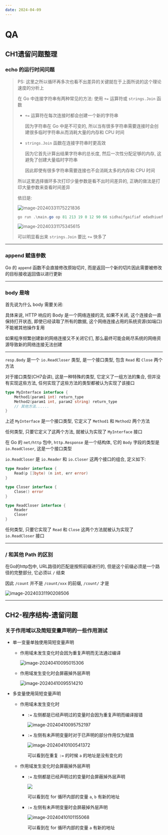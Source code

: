 ```yaml
---
date: 2024-04-09
---
```


# QA

## CH1遗留问题整理

### echo 的运行时间问题

> PS: 这里之所以循环再多次也看不出差异的关键就在于上面所说的这个理论速度的分析上
>
> 在 Go 中连接字符串有两种常见的方法: 使用 `+=` 运算符或 `strings.Join` 函数
>
> - `+=` 运算符在每次连接时都会创建一个新的字符串
>
>   因为字符串在 Go 中是不可变的, 所以当有很多字符串需要连接时会创建很多临时字符串从而消耗大量的内存和 CPU 时间
>
> - `strings.Join` 函数在连接字符串时更高效
>
>   因为它首先计算出结果字符串的总长度, 然后一次性分配足够的内存, 这避免了创建大量临时字符串
>
>   因此即使有很多字符串需要连接也不会消耗太多的内存和 CPU 时间
>
> 所以这里选择循环多次打印少量参数是看不出时间差异的, 正确的做法是打印大量参数来查看时间差异
>
> 依旧是:
>
> ![image-20240331175221836](http://cdn.ayusummer233.top/DailyNotes/202403311752928.png)
>
> ```powershell
> go run .\main.go op 81 213 19 0 12 90 66 sidhaifgaifiaf edadhiuefiauhdiaheuarueabrdabfbaeuiwiajoejqioejoj12iejore 13143ih 77da 12131rvf op 81 213 19 0 12 90 66 sidhaifgaifiaf edadhiuefiauhdiaheuarueabrdabfbaeuiwiajoejqioejoj12iejore 13143ih 77da 12131rvf op 81 213 19 0 12 90 66 sidhaifgaifiaf edadhiuefiauhdiaheuarueabrdabfbaeuiwiajoejqioejoj12iejore 13143ih 77da 12131rvf op 81 213 19 0 12 90 66 sidhaifgaifiaf edadhiuefiauhdiaheuarueabrdabfbaeuiwiajoejqioejoj12iejore 13143ih 77da 12131rvf op 81 213 19 0 12 90 66 sidhaifgaifiaf edadhiuefiauhdiaheuarueabrdabfbaeuiwiajoejqioejoj12iejore 13143ih 77da 12131rvf op 81 213 19 0 12 90 66 sidhaifgaifiaf edadhiuefiauhdiaheuarueabrdabfbaeuiwiajoejqioejoj12iejore 13143ih 77da 12131rvf op 81 213 19 0 12 90 66 sidhaifgaifiaf edadhiuefiauhdiaheuarueabrdabfbaeuiwiajoejqioejoj12iejore 13143ih 77da 12131rvf op 81 213 19 0 12 90 66 sidhaifgaifiaf edadhiuefiauhdiaheuarueabrdabfbaeuiwiajoejqioejoj12iejore 13143ih 77da 12131rvf op 81 213 19 0 12 90 66 sidhaifgaifiaf edadhiuefiauhdiaheuarueabrdabfbaeuiwiajoejqioejoj12iejore 13143ih 77da 12131rvf op 81 213 19 0 12 90 66 sidhaifgaifiaf edadhiuefiauhdiaheuarueabrdabfbaeuiwiajoejqioejoj12iejore 13143ih 77da 12131rvf op 81 213 19 0 12 90 66 sidhaifgaifiaf edadhiuefiauhdiaheuarueabrdabfbaeuiwiajoejqioejoj12iejore 13143ih 77da 12131rvf op 81 213 19 0 12 90 66 sidhaifgaifiaf edadhiuefiauhdiaheuarueabrdabfbaeuiwiajoejqioejoj12iejore 13143ih 77da 12131rvf op 81 213 19 0 12 90 66 sidhaifgaifiaf edadhiuefiauhdiaheuarueabrdabfbaeuiwiajoejqioejoj12iejore 13143ih 77da 12131rvf op 81 213 19 0 12 90 66 sidhaifgaifiaf edadhiuefiauhdiaheuarueabrdabfbaeuiwiajoejqioejoj12iejore 13143ih 77da 12131rvf op 81 213 19 0 12 90 66 sidhaifgaifiaf edadhiuefiauhdiaheuarueabrdabfbaeuiwiajoejqioejoj12iejore 13143ih 77da 12131rvf op 81 213 19 0 12 90 66 sidhaifgaifiaf edadhiuefiauhdiaheuarueabrdabfbaeuiwiajoejqioejoj12iejore 13143ih 77da 12131rvf op 81 213 19 0 12 90 66 sidhaifgaifiaf edadhiuefiauhdiaheuarueabrdabfbaeuiwiajoejqioejoj12iejore 13143ih 77da 12131rvf op 81 213 19 0 12 90 66 sidhaifgaifiaf edadhiuefiauhdiaheuarueabrdabfbaeuiwiajoejqioejoj12iejore 13143ih 77da 12131rvf op 81 213 19 0 12 90 66 sidhaifgaifiaf edadhiuefiauhdiaheuarueabrdabfbaeuiwiajoejqioejoj12iejore 13143ih 77da 12131rvf op 81 213 19 0 12 90 66 sidhaifgaifiaf edadhiuefiauhdiaheuarueabrdabfbaeuiwiajoejqioejoj12iejore 13143ih 77da 12131rvf op 81 213 19 0 12 90 66 sidhaifgaifiaf edadhiuefiauhdiaheuarueabrdabfbaeuiwiajoejqioejoj12iejore 13143ih 77da 12131rvf op 81 213 19 0 12 90 66 sidhaifgaifiaf edadhiuefiauhdiaheuarueabrdabfbaeuiwiajoejqioejoj12iejore 13143ih 77da 12131rvf op 81 213 19 0 12 90 66 sidhaifgaifiaf edadhiuefiauhdiaheuarueabrdabfbaeuiwiajoejqioejoj12iejore 13143ih 77da 12131rvf op 81 213 19 0 12 90 66 sidhaifgaifiaf edadhiuefiauhdiaheuarueabrdabfbaeuiwiajoejqioejoj12iejore 13143ih 77da 12131rvf op 81 213 19 0 12 90 66 sidhaifgaifiaf edadhiuefiauhdiaheuarueabrdabfbaeuiwiajoejqioejoj12iejore 13143ih 77da 12131rvf op 81 213 19 0 12 90 66 sidhaifgaifiaf edadhiuefiauhdiaheuarueabrdabfbaeuiwiajoejqioejoj12iejore 13143ih 77da 12131rvf op 81 213 19 0 12 90 66 sidhaifgaifiaf edadhiuefiauhdiaheuarueabrdabfbaeuiwiajoejqioejoj12iejore 13143ih 77da 12131rvf op 81 213 19 0 12 90 66 sidhaifgaifiaf edadhiuefiauhdiaheuarueabrdabfbaeuiwiajoejqioejoj12iejore 13143ih 77da 12131rvf op 81 213 19 0 12 90 66 sidhaifgaifiaf edadhiuefiauhdiaheuarueabrdabfbaeuiwiajoejqioejoj12iejore 13143ih 77da 12131rvf op 81 213 19 0 12 90 66 sidhaifgaifiaf edadhiuefiauhdiaheuarueabrdabfbaeuiwiajoejqioejoj12iejore 13143ih 77da 12131rvf op 81 213 19 0 12 90 66 sidhaifgaifiaf edadhiuefiauhdiaheuarueabrdabfbaeuiwiajoejqioejoj12iejore 13143ih 77da 12131rvf op 81 213 19 0 12 90 66 sidhaifgaifiaf edadhiuefiauhdiaheuarueabrdabfbaeuiwiajoejqioejoj12iejore 13143ih 77da 12131rvf op 81 213 19 0 12 90 66 sidhaifgaifiaf edadhiuefiauhdiaheuarueabrdabfbaeuiwiajoejqioejoj12iejore 13143ih 77da 12131rvf op 81 213 19 0 12 90 66 sidhaifgaifiaf edadhiuefiauhdiaheuarueabrdabfbaeuiwiajoejqioejoj12iejore 13143ih 77da 12131rvf op 81 213 19 0 12 90 66 sidhaifgaifiaf edadhiuefiauhdiaheuarueabrdabfbaeuiwiajoejqioejoj12iejore 13143ih 77da 12131rvf op 81 213 19 0 12 90 66 sidhaifgaifiaf edadhiuefiauhdiaheuarueabrdabfbaeuiwiajoejqioejoj12iejore 13143ih 77da 12131rvf op 81 213 19 0 12 90 66 sidhaifgaifiaf edadhiuefiauhdiaheuarueabrdabfbaeuiwiajoejqioejoj12iejore 13143ih 77da 12131rvf op 81 213 19 0 12 90 66 sidhaifgaifiaf edadhiuefiauhdiaheuarueabrdabfbaeuiwiajoejqioejoj12iejore 13143ih 77da 12131rvf op 81 213 19 0 12 90 66 sidhaifgaifiaf edadhiuefiauhdiaheuarueabrdabfbaeuiwiajoejqioejoj12iejore 13143ih 77da 12131rvf op 81 213 19 0 12 90 66 sidhaifgaifiaf edadhiuefiauhdiaheuarueabrdabfbaeuiwiajoejqioejoj12iejore 13143ih 77da 12131rvf op 81 213 19 0 12 90 66 sidhaifgaifiaf edadhiuefiauhdiaheuarueabrdabfbaeuiwiajoejqioejoj12iejore 13143ih 77da 12131rvf op 81 213 19 0 12 90 66 sidhaifgaifiaf edadhiuefiauhdiaheuarueabrdabfbaeuiwiajoejqioejoj12iejore 13143ih 77da 12131rvf op 81 213 19 0 12 90 66 sidhaifgaifiaf edadhiuefiauhdiaheuarueabrdabfbaeuiwiajoejqioejoj12iejore 13143ih 77da 12131rvf op 81 213 19 0 12 90 66 sidhaifgaifiaf edadhiuefiauhdiaheuarueabrdabfbaeuiwiajoejqioejoj12iejore 13143ih 77da 12131rvf op 81 213 19 0 12 90 66 sidhaifgaifiaf edadhiuefiauhdiaheuarueabrdabfbaeuiwiajoejqioejoj12iejore 13143ih 77da 12131rvf op 81 213 19 0 12 90 66 sidhaifgaifiaf edadhiuefiauhdiaheuarueabrdabfbaeuiwiajoejqioejoj12iejore 13143ih 77da 12131rvf op 81 213 19 0 12 90 66 sidhaifgaifiaf edadhiuefiauhdiaheuarueabrdabfbaeuiwiajoejqioejoj12iejore 13143ih 77da 12131rvf op 81 213 19 0 12 90 66 sidhaifgaifiaf edadhiuefiauhdiaheuarueabrdabfbaeuiwiajoejqioejoj12iejore 13143ih 77da 12131rvf op 81 213 19 0 12 90 66 sidhaifgaifiaf edadhiuefiauhdiaheuarueabrdabfbaeuiwiajoejqioejoj12iejore 13143ih 77da 12131rvf op 81 213 19 0 12 90 66 sidhaifgaifiaf edadhiuefiauhdiaheuarueabrdabfbaeuiwiajoejqioejoj12iejore 13143ih 77da 12131rvf op 81 213 19 0 12 90 66 sidhaifgaifiaf edadhiuefiauhdiaheuarueabrdabfbaeuiwiajoejqioejoj12iejore 13143ih 77da 12131rvf op 81 213 19 0 12 90 66 sidhaifgaifiaf edadhiuefiauhdiaheuarueabrdabfbaeuiwiajoejqioejoj12iejore 13143ih 77da 12131rvf op 81 213 19 0 12 90 66 sidhaifgaifiaf edadhiuefiauhdiaheuarueabrdabfbaeuiwiajoejqioejoj12iejore 13143ih 77da 12131rvf op 81 213 19 0 12 90 66 sidhaifgaifiaf edadhiuefiauhdiaheuarueabrdabfbaeuiwiajoejqioejoj12iejore 13143ih 77da 12131rvf op 81 213 19 0 12 90 66 sidhaifgaifiaf edadhiuefiauhdiaheuarueabrdabfbaeuiwiajoejqioejoj12iejore 13143ih 77da 12131rvf op 81 213 19 0 12 90 66 sidhaifgaifiaf edadhiuefiauhdiaheuarueabrdabfbaeuiwiajoejqioejoj12iejore 13143ih 77da 12131rvf op 81 213 19 0 12 90 66 sidhaifgaifiaf edadhiuefiauhdiaheuarueabrdabfbaeuiwiajoejqioejoj12iejore 13143ih 77da 12131rvf op 81 213 19 0 12 90 66 sidhaifgaifiaf edadhiuefiauhdiaheuarueabrdabfbaeuiwiajoejqioejoj12iejore 13143ih 77da 12131rvf op 81 213 19 0 12 90 66 sidhaifgaifiaf edadhiuefiauhdiaheuarueabrdabfbaeuiwiajoejqioejoj12iejore 13143ih 77da 12131rvf op 81 213 19 0 12 90 66 sidhaifgaifiaf edadhiuefiauhdiaheuarueabrdabfbaeuiwiajoejqioejoj12iejore 13143ih 77da 12131rvf op 81 213 19 0 12 90 66 sidhaifgaifiaf edadhiuefiauhdiaheuarueabrdabfbaeuiwiajoejqioejoj12iejore 13143ih 77da 12131rvf op 81 213 19 0 12 90 66 sidhaifgaifiaf edadhiuefiauhdiaheuarueabrdabfbaeuiwiajoejqioejoj12iejore 13143ih 77da 12131rvf op 81 213 19 0 12 90 66 sidhaifgaifiaf edadhiuefiauhdiaheuarueabrdabfbaeuiwiajoejqioejoj12iejore 13143ih 77da 12131rvf op 81 213 19 0 12 90 66 sidhaifgaifiaf edadhiuefiauhdiaheuarueabrdabfbaeuiwiajoejqioejoj12iejore 13143ih 77da 12131rvf op 81 213 19 0 12 90 66 sidhaifgaifiaf edadhiuefiauhdiaheuarueabrdabfbaeuiwiajoejqioejoj12iejore 13143ih 77da 12131rvf op 81 213 19 0 12 90 66 sidhaifgaifiaf edadhiuefiauhdiaheuarueabrdabfbaeuiwiajoejqioejoj12iejore 13143ih 77da 12131rvf op 81 213 19 0 12 90 66 sidhaifgaifiaf edadhiuefiauhdiaheuarueabrdabfbaeuiwiajoejqioejoj12iejore 13143ih 77da 12131rvf op 81 213 19 0 12 90 66 sidhaifgaifiaf edadhiuefiauhdiaheuarueabrdabfbaeuiwiajoejqioejoj12iejore 13143ih 77da 12131rvf op 81 213 19 0 12 90 66 sidhaifgaifiaf edadhiuefiauhdiaheuarueabrdabfbaeuiwiajoejqioejoj12iejore 13143ih 77da 12131rvf op 81 213 19 0 12 90 66 sidhaifgaifiaf edadhiuefiauhdiaheuarueabrdabfbaeuiwiajoejqioejoj12iejore 13143ih 77da 12131rvf op 81 213 19 0 12 90 66 sidhaifgaifiaf edadhiuefiauhdiaheuarueabrdabfbaeuiwiajoejqioejoj12iejore 13143ih 77da 12131rvf op 81 213 19 0 12 90 66 sidhaifgaifiaf edadhiuefiauhdiaheuarueabrdabfbaeuiwiajoejqioejoj12iejore 13143ih 77da 12131rvf op 81 213 19 0 12 90 66 sidhaifgaifiaf edadhiuefiauhdiaheuarueabrdabfbaeuiwiajoejqioejoj12iejore 13143ih 77da 12131rvf op 81 213 19 0 12 90 66 sidhaifgaifiaf edadhiuefiauhdiaheuarueabrdabfbaeuiwiajoejqioejoj12iejore 13143ih 77da 12131rvf op 81 213 19 0 12 90 66 sidhaifgaifiaf edadhiuefiauhdiaheuarueabrdabfbaeuiwiajoejqioejoj12iejore 13143ih 77da 12131rvf op 81 213 19 0 12 90 66 sidhaifgaifiaf edadhiuefiauhdiaheuarueabrdabfbaeuiwiajoejqioejoj12iejore 13143ih 77da 12131rvf op 81 213 19 0 12 90 66 sidhaifgaifiaf edadhiuefiauhdiaheuarueabrdabfbaeuiwiajoejqioejoj12iejore 13143ih 77da 12131rvf op 81 213 19 0 12 90 66 sidhaifgaifiaf edadhiuefiauhdiaheuarueabrdabfbaeuiwiajoejqioejoj12iejore 13143ih 77da 12131rvf op 81 213 19 0 12 90 66 sidhaifgaifiaf edadhiuefiauhdiaheuarueabrdabfbaeuiwiajoejqioejoj12iejore 13143ih 77da 12131rvf op 81 213 19 0 12 90 66 sidhaifgaifiaf edadhiuefiauhdiaheuarueabrdabfbaeuiwiajoejqioejoj12iejore 13143ih 77da 12131rvf
> ```
>
> ![image-20240331175345615](http://cdn.ayusummer233.top/DailyNotes/202403311753704.png)
>
> 可以明显看出来 `strings.Join` 要比 `+=` 快多了
>

---

### append 赋值参数

Go 的 `append` 函数不会直接修改原始切片, 而是返回一个新的切片因此需要被修改的目标接收返回值以进行更新

---

### body 是啥

首先说为什么 body 需要关闭:

具体来说, HTTP 响应的 Body 是一个网络连接的流, 如果不关闭, 这个连接会一直保持打开状态, 即使已经读取了所有的数据, 这个网络连接占用的系统资源(如端口)不能被其他操作复用

 如果程序频繁创建新的网络连接又不关闭它们, 那么最终可能会耗尽系统的网络资源导致新的网络连接无法创建

---

`resp.Body` 是一个 `io.ReadCloser` 类型, 是一个接口类型, 包含 `Read` 和 `Close` 两个方法

对于接口类型(CH7会讲), 这是一种特殊的类型, 它定义了一组方法的集合, 但并没有实现这些方法, 任何实现了这些方法的类型都被认为实现了该接口

  ```go
  type MyInterface interface {
      Method1(param1 int) return_type
      Method2(param1 int, param2 string) return_type
      // 其他方法......
  }
  ```

  上述 `MyInterface` 是一个接口类型, 它定义了 `Method1` 和 `Method2` 两个方法

  任何类型, 只要它定义了这两个方法, 就被认为实现了 `MyInterface` 接口

  在 Go 的 `net/http` 包中, `http.Response` 是一个结构体, 它的 `Body` 字段的类型是 `io.ReadCloser`, 这是一个接口类型

  `io.ReadCloser` 是 `io.Reader` 和 `io.Closer` 这两个接口的组合, 定义如下:

  ```go
  type Reader interface {
      Read(p []byte) (n int, err error)
  }
  
  type Closer interface {
      Close() error
  }
  
  type ReadCloser interface {
      Reader
      Closer
  }
  ```

  任何类型, 只要它实现了 `Read` 和 `Close` 这两个方法就被认为实现了 `io.ReadCloser` 接口

---

### / 和其他 Path 的区别

在Go的http包中, URL路径的匹配是按照前缀进行的, 但是这个前缀必须是一个路径的完整部分, 它必须以 `/` 结束

因此 `/count` 并不是 `/count/xxx` 的前缀, `/count/` 才是

![image-20240331190208506](http://cdn.ayusummer233.top/DailyNotes/202403311902666.png)

---

## CH2-程序结构-遗留问题

### 关于作用域以及简短变量声明的一些作用测试

- 单一变量单独使用简短变量声明

  - 作用域未发生变化时会因为重复声明而无法通过编译

    ![image-20240410095015306](http://cdn.ayusummer233.top/DailyNotes/image-20240410095015306.png)

  - 作用域发生变化时会屏蔽掉外层声明

    ![image-20240410095514210](http://cdn.ayusummer233.top/DailyNotes/image-20240410095514210.png)

- 多变量使用简短变量声明

  - 作用域未发生变化时

    - `:=` 左侧都是已经声明过的变量时会因为重复声明而编译报错

      ![image-20240410095752197](http://cdn.ayusummer233.top/DailyNotes/image-20240410095752197.png)

    - `:=` 左侧有未声明变量时对于已声明的部分作用仅为赋值

      ![image-20240410100541372](http://cdn.ayusummer233.top/DailyNotes/image-20240410100541372.png)

      可以看到在重复 `:=` 的时候 `a` 的地址是没有变化的

  - 作用域发生变化时会屏蔽掉外层声明

    - `:=` 左侧都是已经声明过的变量时会屏蔽掉外层声明

      ![](http://cdn.ayusummer233.top/DailyNotes/image-20240410111824675.png)

      可以看到在 for 循环内部的变量 `a`, `b` 有新的地址

    - `:=` 左侧有未声明变量时会屏蔽掉外层声明

      ![image-20240410101155068](http://cdn.ayusummer233.top/DailyNotes/image-20240410101155068.png)

      可以看到在 for 循环内部的变量 `a` 有新的地址

















